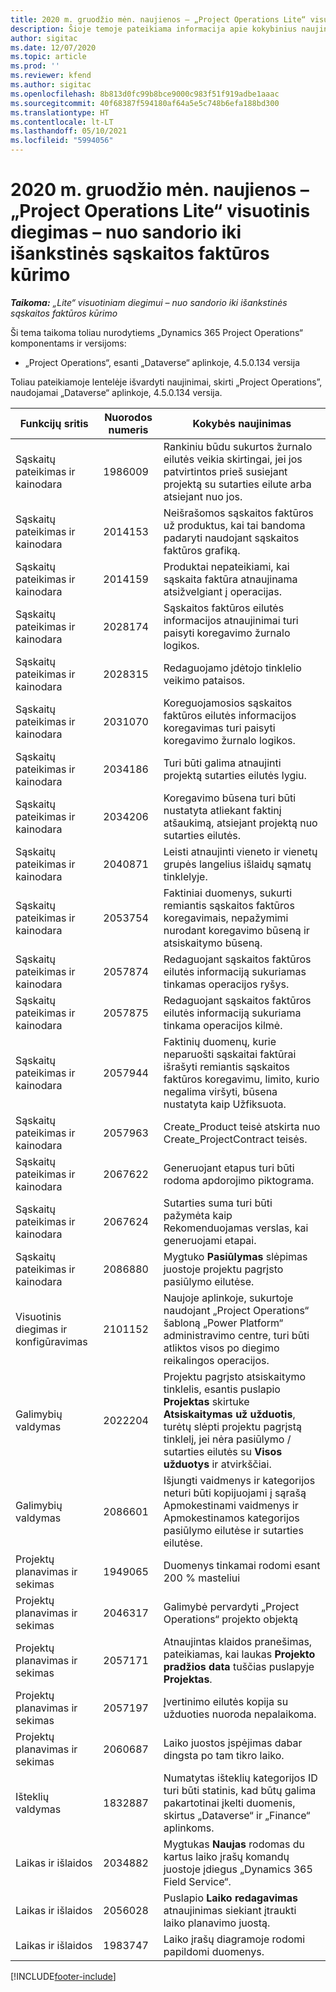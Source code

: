 ```yaml
---
title: 2020 m. gruodžio mėn. naujienos – „Project Operations Lite“ visuotinis diegimas – nuo sandorio iki išankstinės sąskaitos faktūros kūrimo
description: Šioje temoje pateikiama informacija apie kokybinius naujinimus, pasiekiamus 2020 m. gruodžio mėn. „Project Operations Lite” visuotinio diegimo leidime – nuo sandorio iki išankstinės sąskaitos faktūros kūrimo.
author: sigitac
ms.date: 12/07/2020
ms.topic: article
ms.prod: ''
ms.reviewer: kfend
ms.author: sigitac
ms.openlocfilehash: 8b813d0fc99b8bce9000c983f51f919adbe1aaac
ms.sourcegitcommit: 40f68387f594180af64a5e5c748b6efa188bd300
ms.translationtype: HT
ms.contentlocale: lt-LT
ms.lasthandoff: 05/10/2021
ms.locfileid: "5994056"
---
```

# <a name="whats-new-december-2020---project-operations-lite-deployment---deal-to-proforma-invoicing"></a>2020 m. gruodžio mėn. naujienos – „Project Operations Lite“ visuotinis diegimas – nuo sandorio iki išankstinės sąskaitos faktūros kūrimo

_**Taikoma:** „Lite“ visuotiniam diegimui – nuo sandorio iki išankstinės sąskaitos faktūros kūrimo_

Ši tema taikoma toliau nurodytiems „Dynamics 365 Project Operations“ komponentams ir versijoms:

  - „Project Operations“, esanti „Dataverse“ aplinkoje, 4.5.0.134 versija 

Toliau pateikiamoje lentelėje išvardyti naujinimai, skirti „Project Operations”, naudojamai „Dataverse“ aplinkoje, 4.5.0.134 versija.

| **Funkcijų sritis** | **Nuorodos numeris** | **Kokybės naujinimas** |
| --- | --- | --- |
| Sąskaitų pateikimas ir kainodara | 1986009 | Rankiniu būdu sukurtos žurnalo eilutės veikia skirtingai, jei jos patvirtintos prieš susiejant projektą su sutarties eilute arba atsiejant nuo jos. |
| Sąskaitų pateikimas ir kainodara | 2014153 | Neišrašomos sąskaitos faktūros už produktus, kai tai bandoma padaryti naudojant sąskaitos faktūros grafiką. |
| Sąskaitų pateikimas ir kainodara | 2014159 | Produktai nepateikiami, kai sąskaita faktūra atnaujinama atsižvelgiant į operacijas. |
| Sąskaitų pateikimas ir kainodara | 2028174 | Sąskaitos faktūros eilutės informacijos atnaujinimai turi paisyti koregavimo žurnalo logikos. |
| Sąskaitų pateikimas ir kainodara | 2028315 | Redaguojamo įdėtojo tinklelio veikimo pataisos. |
| Sąskaitų pateikimas ir kainodara | 2031070 | Koreguojamosios sąskaitos faktūros eilutės informacijos koregavimas turi paisyti koregavimo žurnalo logikos. |
| Sąskaitų pateikimas ir kainodara | 2034186 | Turi būti galima atnaujinti projektą sutarties eilutės lygiu. |
| Sąskaitų pateikimas ir kainodara | 2034206 | Koregavimo būsena turi būti nustatyta atliekant faktinį atšaukimą, atsiejant projektą nuo sutarties eilutės. |
| Sąskaitų pateikimas ir kainodara | 2040871 | Leisti atnaujinti vieneto ir vienetų grupės langelius išlaidų sąmatų tinklelyje. |
| Sąskaitų pateikimas ir kainodara | 2053754 | Faktiniai duomenys, sukurti remiantis sąskaitos faktūros koregavimais, nepažymimi nurodant koregavimo būseną ir atsiskaitymo būseną. |
| Sąskaitų pateikimas ir kainodara | 2057874 | Redaguojant sąskaitos faktūros eilutės informaciją sukuriamas tinkamas operacijos ryšys. |
| Sąskaitų pateikimas ir kainodara | 2057875 | Redaguojant sąskaitos faktūros eilutės informaciją sukuriama tinkama operacijos kilmė. |
| Sąskaitų pateikimas ir kainodara | 2057944 | Faktinių duomenų, kurie neparuošti sąskaitai faktūrai išrašyti remiantis sąskaitos faktūros koregavimu, limito, kurio negalima viršyti, būsena nustatyta kaip Užfiksuota. |
| Sąskaitų pateikimas ir kainodara | 2057963 | Create\_Product teisė atskirta nuo Create\_ProjectContract teisės. |
| Sąskaitų pateikimas ir kainodara | 2067622 | Generuojant etapus turi būti rodoma apdorojimo piktograma. |
| Sąskaitų pateikimas ir kainodara | 2067624 | Sutarties suma turi būti pažymėta kaip Rekomenduojamas verslas, kai generuojami etapai. |
| Sąskaitų pateikimas ir kainodara | 2086880 | Mygtuko **Pasiūlymas** slėpimas juostoje projektu pagrįsto pasiūlymo eilutėse. |
| Visuotinis diegimas ir konfigūravimas | 2101152 | Naujoje aplinkoje, sukurtoje naudojant „Project Operations“ šabloną „Power Platform“ administravimo centre, turi būti atliktos visos po diegimo reikalingos operacijos. |
|  Galimybių valdymas | 2022204 | Projektu pagrįsto atsiskaitymo tinklelis, esantis puslapio **Projektas** skirtuke **Atsiskaitymas už užduotis**, turėtų slėpti projektu pagrįstą tinklelį, jei nėra pasiūlymo / sutarties eilutės su **Visos užduotys** ir atvirkščiai. |
|  Galimybių valdymas | 2086601 | Išjungti vaidmenys ir kategorijos neturi būti kopijuojami į sąrašą Apmokestinami vaidmenys ir Apmokestinamos kategorijos pasiūlymo eilutėse ir sutarties eilutėse. |
| Projektų planavimas ir sekimas | 1949065 | Duomenys tinkamai rodomi esant 200 % masteliui |
| Projektų planavimas ir sekimas | 2046317 | Galimybė pervardyti „Project Operations“ projekto objektą |
| Projektų planavimas ir sekimas | 2057171 | Atnaujintas klaidos pranešimas, pateikiamas, kai laukas **Projekto pradžios data** tuščias puslapyje **Projektas**. |
| Projektų planavimas ir sekimas | 2057197 | Įvertinimo eilutės kopija su užduoties nuoroda nepalaikoma. |
| Projektų planavimas ir sekimas | 2060687 | Laiko juostos įspėjimas dabar dingsta po tam tikro laiko. |
| Išteklių valdymas | 1832887 | Numatytas išteklių kategorijos ID turi būti statinis, kad būtų galima pakartotinai įkelti duomenis, skirtus „Dataverse“ ir „Finance“ aplinkoms. |
| Laikas ir išlaidos | 2034882 | Mygtukas **Naujas** rodomas du kartus laiko įrašų komandų juostoje įdiegus „Dynamics 365 Field Service“. |
| Laikas ir išlaidos | 2056028 | Puslapio **Laiko redagavimas** atnaujinimas siekiant įtraukti laiko planavimo juostą. |
| Laikas ir išlaidos | 1983747 | Laiko įrašų diagramoje rodomi papildomi duomenys. |


[!INCLUDE[footer-include](../../includes/footer-banner.md)]